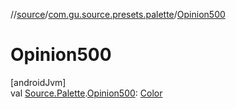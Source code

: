 //[source](../../index.md)/[com.gu.source.presets.palette](index.md)/[Opinion500](-opinion500.md)

# Opinion500

[androidJvm]\
val [Source.Palette](../com.gu.source/-source/-palette/index.md).[Opinion500](-opinion500.md): [Color](https://developer.android.com/reference/kotlin/androidx/compose/ui/graphics/Color.html)

